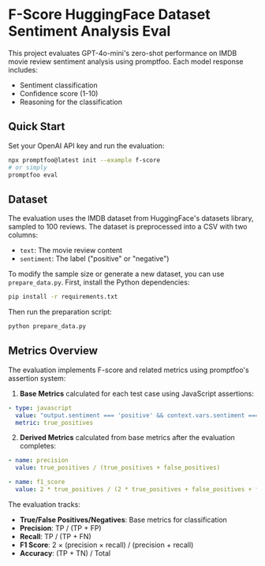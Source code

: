 # F-Score HuggingFace Dataset Sentiment Analysis Eval

This project evaluates GPT-4o-mini's zero-shot performance on IMDB movie review sentiment analysis using promptfoo. Each model response includes:

- Sentiment classification
- Confidence score (1-10)
- Reasoning for the classification

## Quick Start

Set your OpenAI API key and run the evaluation:

```bash
npx promptfoo@latest init --example f-score
# or simply
promptfoo eval
```

## Dataset

The evaluation uses the IMDB dataset from HuggingFace's datasets library, sampled to 100 reviews. The dataset is preprocessed into a CSV with two columns:

- `text`: The movie review content
- `sentiment`: The label ("positive" or "negative")

To modify the sample size or generate a new dataset, you can use `prepare_data.py`. First, install the Python dependencies:

```bash
pip install -r requirements.txt
```

Then run the preparation script:

```bash
python prepare_data.py
```

## Metrics Overview

The evaluation implements F-score and related metrics using promptfoo's assertion system:

1. **Base Metrics** calculated for each test case using JavaScript assertions:

```yaml
- type: javascript
  value: "output.sentiment === 'positive' && context.vars.sentiment === 'positive' ? 1 : 0"
  metric: true_positives
```

2. **Derived Metrics** calculated from base metrics after the evaluation completes:

```yaml
- name: precision
  value: true_positives / (true_positives + false_positives)

- name: f1_score
  value: 2 * true_positives / (2 * true_positives + false_positives + false_negatives)
```

The evaluation tracks:

- **True/False Positives/Negatives**: Base metrics for classification
- **Precision**: TP / (TP + FP)
- **Recall**: TP / (TP + FN)
- **F1 Score**: 2 × (precision × recall) / (precision + recall)
- **Accuracy**: (TP + TN) / Total
